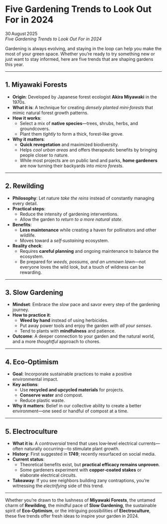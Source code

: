 # Five Gardening Trends to Look Out For in 2024

30 August 2025  
*Five Gardening Trends to Look Out For in 2024*

Gardening is always evolving, and staying in the loop can help you make the most of your green space. Whether you’re ready to try something new or just want to stay informed, here are five trends that are shaping gardens this year.

---

## 1. **Miyawaki Forests**

- **Origin**: Developed by Japanese forest ecologist **Akira Miyawaki** in the 1970s.  
- **What it is**: A technique for creating *densely planted mini‑forests* that mimic natural forest growth patterns.  
- **How it works**:  
  - Select a mix of **native species**—trees, shrubs, herbs, and groundcovers.  
  - Plant them *tightly* to form a thick, forest‑like grove.  
- **Why it matters**:  
  - **Quick revegetation** and maximized biodiversity.  
  - Helps *cool urban areas* and offers therapeutic benefits by bringing people closer to nature.  
  - While most projects are on public land and parks, **home gardeners** are now turning their backyards into *micro forests*.

---

## 2. **Rewilding**

- **Philosophy**: Let nature *take the reins* instead of constantly managing every detail.  
- **Practical steps**:  
  - Reduce the intensity of gardening interventions.  
  - Allow the garden to *return to a more natural state*.  
- **Benefits**:  
  - **Less maintenance** while creating a haven for pollinators and other wildlife.  
  - Moves toward a *self‑sustaining* ecosystem.  
- **Reality check**:  
  - Requires **careful planning** and ongoing maintenance to balance the ecosystem.  
  - Be prepared for *weeds, possums, and an unmown lawn*—not everyone loves the wild look, but a touch of wildness can be rewarding.

---

## 3. **Slow Gardening**

- **Mindset**: Embrace the *slow* pace and savor every step of the gardening journey.  
- **How to practice it**:  
  - **Weed by hand** instead of using herbicides.  
  - Put away power tools and enjoy the garden *with all your senses*.  
  - Tend to plants with **mindfulness** and patience.  
- **Outcome**: A deeper connection to your garden and the natural world, and a more *thoughtful* approach to chores.

---

## 4. **Eco‑Optimism**

- **Goal**: Incorporate sustainable practices to make a positive environmental impact.  
- **Key actions**:  
  - Use **recycled and upcycled materials** for projects.  
  - **Conserve water** and compost.  
  - Reduce plastic waste.  
- **Why it matters**: Belief in our collective ability to create a better environment—one seed or handful of compost at a time.

---

## 5. **Electroculture**

- **What it is**: A *controversial* trend that uses low‑level electrical currents—often naturally occurring—to stimulate plant growth.  
- **History**: First suggested in **1749**; recently resurfaced on social media.  
- **Current status**:  
  - Theoretical benefits exist, but **practical efficacy remains unproven**.  
  - Some gardeners experiment with **copper‑coated stakes** or elaborate electrical circuits.  
- **Takeaway**: If you see neighbors building zany contraptions, you’re witnessing the *electrifying* side of this trend.

---

Whether you’re drawn to the lushness of **Miyawaki Forests**, the untamed charm of **Rewilding**, the mindful pace of **Slow Gardening**, the sustainable spirit of **Eco‑Optimism**, or the intriguing possibilities of **Electroculture**, these five trends offer fresh ideas to inspire your garden in 2024.